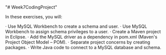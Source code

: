 "# Week7CodingProject" 


In these exercises, you will:

·       Use MySQL Workbench to create a schema and user.
·       Use MySQL Workbench to assign schema privileges to a user.
·       Create a Maven project in Eclipse.
·       Add the MySQL driver as a dependency in pom.xml (Maven's Project Object Model – POM).
·       Separate project concerns by creating packages.
·       Write Java code to connect to a MySQL database and schema.

